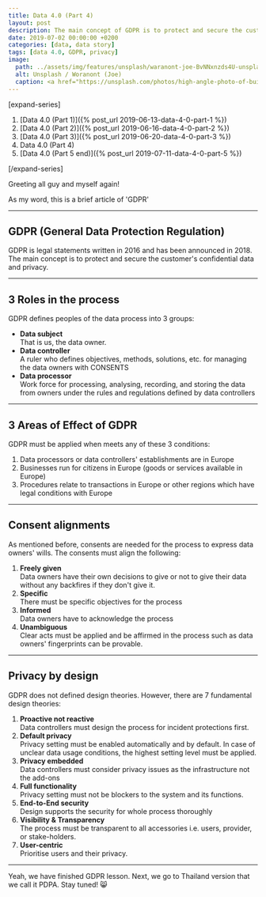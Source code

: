 ```yaml
---
title: Data 4.0 (Part 4)
layout: post
description: The main concept of GDPR is to protect and secure the customer's confidential data and privacy.
date: 2019-07-02 00:00:00 +0200
categories: [data, data story]
tags: [data 4.0, GDPR, privacy]
image: 
  path: ../assets/img/features/unsplash/waranont-joe-BvNNxnzds4U-unsplash.jpg
  alt: Unsplash / Woranont (Joe)
  caption: <a href="https://unsplash.com/photos/high-angle-photo-of-buildings-BvNNxnzds4U">Unsplash / Waranont (Joe)</a>
---
```


[expand-series]

  1. [Data 4.0 (Part 1)]({% post_url 2019-06-13-data-4-0-part-1 %})
  1. [Data 4.0 (Part 2)]({% post_url 2019-06-16-data-4-0-part-2 %})
  1. [Data 4.0 (Part 3)]({% post_url 2019-06-20-data-4-0-part-3 %})
  1. Data 4.0 (Part 4)
  1. [Data 4.0 (Part 5 end)]({% post_url 2019-07-11-data-4-0-part-5 %})

[/expand-series]

Greeting all guy and myself again!

As my word, this is a brief article of 'GDPR'

---

## GDPR (General Data Protection Regulation)

GDPR is legal statements written in 2016 and has been announced in 2018. The main concept is to protect and secure the customer's confidential data and privacy.

---

## 3 Roles in the process

GDPR defines peoples of the data process into 3 groups:

- **Data subject**  
  That is us, the data owner.
- **Data controller**  
  A ruler who defines objectives, methods, solutions, etc. for managing the data owners with CONSENTS
- **Data processor**  
  Work force for processing, analysing, recording, and storing the data from owners under the rules and regulations defined by data controllers

---

## 3 Areas of Effect of GDPR

GDPR must be applied when meets any of these 3 conditions:

1. Data processors or data controllers' establishments are in Europe
1. Businesses run for citizens in Europe (goods or services available in Europe)
1. Procedures relate to transactions in Europe or other regions which have legal conditions with Europe

---

## Consent alignments

As mentioned before, consents are needed for the process to express data owners' wills. The consents must align the following:

1. **Freely given**  
  Data owners have their own decisions to give or not to give their data without any backfires if they don't give it.
1. **Specific**  
  There must be specific objectives for the process
1. **Informed**  
  Data owners have to acknowledge the process
1. **Unambiguous**  
  Clear acts must be applied and be affirmed in the process such as data owners' fingerprints can be provable.

---

## Privacy by design

GDPR does not defined design theories. However, there are 7 fundamental design theories:

1. **Proactive not reactive**  
  Data controllers must design the process for incident protections first.
1. **Default privacy**  
  Privacy setting must be enabled automatically and by default. In case of unclear data usage conditions, the highest setting level must be applied.
1. **Privacy embedded**  
  Data controllers must consider privacy issues as the infrastructure not the add-ons
1. **Full functionality**  
  Privacy setting must not be blockers to the system and its functions.
1. **End-to-End security**  
  Design supports the security for whole process thoroughly
1. **Visibility & Transparency**  
  The process must be transparent to all accessories i.e. users, provider, or stake-holders.
1. **User-centric**  
  Prioritise users and their privacy.

---

Yeah, we have finished GDPR lesson. Next, we go to Thailand version that we call it PDPA. Stay tuned! 😸

